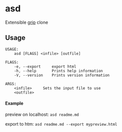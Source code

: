 # asd

Extensible [grip](https://github.com/joeyespo/grip) clone

## Usage
```
USAGE:
    asd [FLAGS] <infile> [outfile]

FLAGS:
    -e, --export     export html
    -h, --help       Prints help information
    -V, --version    Prints version information

ARGS:
    <infile>     Sets the input file to use
    <outfile>    
```

#### Example

preview on localhost: 
`asd readme.md` 

export to htm: 
`asd readme.md --export mypreview.html`
